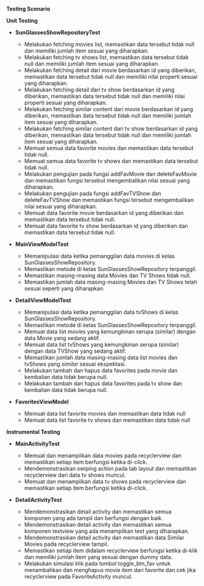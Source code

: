 **Testing Scenario**

**Unit Testing**
- **SunGlassesShowRepositoryTest**
    - Melakukan fetching movies list, memastikan data tersebut tidak null dan memiliki jumlah item sesuai yang diharapkan.
    - Melakukan fetching tv shows list, memastikan data tersebut tidak null dan memiliki jumlah item sesuai yang diharapkan.
    - Melakukan fetching detail dari movie berdasarkan id yang diberikan, memastikan data tersebut tidak null dan memiliki nilai properti sesuai yang diharapkan.
    - Melakukan fetching detail dari tv show berdasarkan id yang diberikan, memastikan data tersebut tidak null dan memiliki nilai properti sesuai yang diharapkan.
    - Melakukan fetching similar content dari movie berdasarkan id yang diberikan, memastikan data tersebut tidak null dan memiliki jumlah item sesuai yang diharapkan.
    - Melakukan fetching similar content dari tv show berdasarkan id yang diberikan, memastikan data tersebut tidak null dan memiliki jumlah item sesuai yang diharapkan.
    - Memuat semua data favorite movies dan memastikan data tersebut tidak null.
    - Memuat semua data favorite tv shows dan memastikan data tersebut tidak null.
    - Melakukan pengujian pada fungsi addFavMovie dan deleteFavMovie dan memastikan fungsi tersebut mengembalikan nilai sesuai yang diharapkan.
    - Melakukan pengujian pada fungsi addFavTVShow dan deleteFavTVShow dan memastikan fungsi tersebut mengembalikan nilai sesuai yang diharapkan.
    - Memuat data favorite movie berdasarkan id yang diberikan dan memastikan data tersebut tidak null.
    - Memuat data favorite tv show berdasarkan id yang diberikan dan memastikan data tersebut tidak null.

- **MainViewModelTest**
    - Memanipulasi data ketika pemanggilan data movies di kelas SunGlassesShowRepository.
    - Memastikan metode di kelas SunGlassesShowRepository terpanggil.
    - Memastikan masing-masing data Movies dan TV Shows tidak null.
    - Memastikan jumlah data masing-masing Movies dan TV Shows telah sesuai seperti yang diharapkan.
    
- **DetailViewModelTest**
    - Memanipulasi data ketika pemanggilan data tvShows di kelas SunGlassesShowRepository.
    - Memastikan metode di kelas SunGlassesShowRepository terpanggil.
    - Memuat data list movies yang kemungkinan serupa (similar) dengan data Movie yang sedang aktif.
    - Memuat data list tvShows yang kemungkinan serupa (similar) dengan data TVShow yang sedang aktif.
    - Memastikan jumlah data masing-masing data list movies dan tvShows yang _similar_ sesuai ekspektasi.
    - Melakukan tambah dan hapus data favorites pada movie dan kembalian data tidak berupa null.
    - Melakukan tambah dan hapus data favorites pada tv show dan kembalian data tidak berupa null.
   
- **FavoritesViewModel**
    - Memuat data list favorite movies dan memastikan data tidak null
    - Memuat data list favorite tv shows dan memastikan data tidak null

**Instrumental Testing**
- **MainActivityTest**
    - Memuat dan menampilkan data movies pada recyclerview dan memastikan setiap item berfungsi ketika di-click.
    - Mendemonstrasikan swiping action pada tab layout dan memastikan recyclerview dari data tv shows muncul.
    - Memuat dan menampilkan data tv shows pada recyclerview dan memastikan setiap item berfungsi ketika di-click.
    
- **DetailActivityTest**
    - Mendemonstrasikan detail activity dan memastikan semua komponen yang ada tampil dan berfungsi dengan baik.
    - Mendemonstrasikan detail activity dan memastikan semua komponen textview yang ada menampilkan text yang diharapkan.
    - Mendemonstrasikan detail activity dan memastikan data Similar Movies pada recyclerview tampil.
    - Memastikan setiap item didalam recyclerview berfungsi ketika di-klik dan memiliki jumlah item yang sesuai dengan dummy data.
    - Melakukan simulasi klik pada tombol toggle_btn_fav untuk menambahkan dan menghapus movie item dari favorite dan cek jika recyclerview pada FavoriteActivity muncul.
